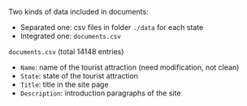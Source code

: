 Two kinds of data included in documents:

+ Separated one: csv files in folder `./data` for each state
+ Integrated one: `documents.csv`



`documents.csv` (total 14148 entries)

+ `Name`: name of the tourist attraction (need modification, not clean)
+ `State`: state of the tourist attraction
+ `Title`: title in the site page
+ `Description`: introduction paragraphs of the site
